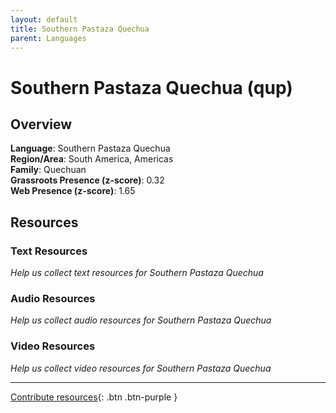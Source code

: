 ```yaml
---
layout: default
title: Southern Pastaza Quechua
parent: Languages
---
```


# Southern Pastaza Quechua (qup)

## Overview

**Language**: Southern Pastaza Quechua  
**Region/Area**: South America, Americas  
**Family**: Quechuan  
**Grassroots Presence (z-score)**: 0.32  
**Web Presence (z-score)**: 1.65  

## Resources

### Text Resources
*Help us collect text resources for Southern Pastaza Quechua*

### Audio Resources
*Help us collect audio resources for Southern Pastaza Quechua*

### Video Resources
*Help us collect video resources for Southern Pastaza Quechua*

---

[Contribute resources](https://forms.office.com/e/1SfLJx3u1r){: .btn .btn-purple }
